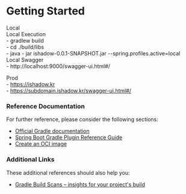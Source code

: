 # Getting Started

Local   
    Local Execution   
    - gradlew build   
    - cd ./build/libs   
    - java - jar ishadow-0.0.1-SNAPSHOT.jar --spring.profiles.active=local   
    Local Swagger        
    - http://localhost:9000/swagger-ui.html#/

Prod    
    - https://ishadow.kr    
    - https://subdomain.ishadow.kr/swagger-ui.html#/

### Reference Documentation

For further reference, please consider the following sections:

* [Official Gradle documentation](https://docs.gradle.org)
* [Spring Boot Gradle Plugin Reference Guide](https://docs.spring.io/spring-boot/docs/2.5.3/gradle-plugin/reference/html/)
* [Create an OCI image](https://docs.spring.io/spring-boot/docs/2.5.3/gradle-plugin/reference/html/#build-image)

### Additional Links

These additional references should also help you:

* [Gradle Build Scans – insights for your project's build](https://scans.gradle.com#gradle)

